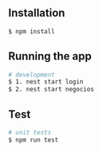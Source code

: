 ## Installation

```bash
$ npm install
```

## Running the app

```bash
# development
$ 1. nest start login
$ 2. nest start negocios

```

## Test

```bash
# unit tests
$ npm run test
```